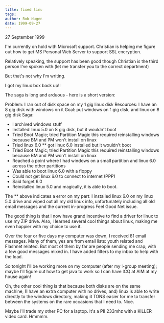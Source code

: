 ```yaml
---
title: fixed linu
tags: 
author: Rob Nugen
date: 1999-09-27
---
```


<p class=date>27 September 1999</p>

I'm currently on hold with Microsoft support.  Christian is helping me 
figure out how to get MS Personal Web Server to support SSL encryption. 

Relatively speaking, the support has been good though Christian is the 
third person I've spoken with (let me transfer you to the correct 
department)

But that's not why I'm writing.

I got my linux box back up!!

The saga is long and arduous - here is a short version:

Problem:  I ran out of disk space on my 1 gig linux disk
Resources:  I have an 8 gig disk with windows on it
Goal: put windows on 1 gig disk, and linux on 8 gig disk
Saga:
* I archived windows stuff
* Installed linux 5.0 on 8 gig disk, but it wouldn't boot
* Tried Boot Magic; tried Partition Magic
  this required reinstalling windows because BM and PM won't install
  on linux
* Tried linux 6.0
** got linux 6.0 installed but it wouldn't boot
* Tried Boot Magic; tried Partition Magic
  this required reinstalling windows because BM and PM won't install
  on linux
* Reached a point where I had windows on a small partition and linux
  6.0 across the other partitions
* Was able to boot linux 6.0 with a floppy
* Could not get linux 6.0 to connect to internet (PPP)
* Said forget 6.0
* Reinstalled linux 5.0 and magically, it is able to boot.

The ** above indicates a error on my part: I installed linux 6.0 on my
linux 5.0 drive and wiped out all my old linux info, unfortunately
including all old email messages and the current in-progress Feel Good
Net issue.

The good thing is that I now have grand incentive to find a driver for
linux to use my ZIP drive.  Also, I learned several cool things about
linux, making me even happier with my choice to use it.

Over the four or five days my computer was down, I received 81 email
messages. Many of them, yes are from email lists: youth related and
Flashnet related. But most of them by far are people sending me crap,
with a few good messages mixed in. I have added filters to my inbox to
help with the load.

So tonight I'll be working more on my computer (after my I-group
meeting); maybe I'll figure out how to get java to work so I can have
ICQ at AIM at my house again!

Oh, the other cool thing is that because both disks are on the same
machine, (I have an extra computer with no drives, and) linux is able
to write directly to the windows directory, making it TONS easier for
me to transfer between the systems on the rare occasions that I need
to. Nice.

Maybe I'll trade my other PC for a laptop.  It's a PII 233mhz with a
KILLER video card.  Hmmmm.
